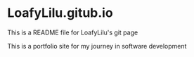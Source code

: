 # LoafyLilu.gitub.io

This is a README file for LoafyLilu's git page

This is a portfolio site for my journey in software development
